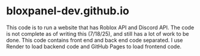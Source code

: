 # bloxpanel-dev.github.io
This code is to run a website that has Roblox API and Discord API. The code is not complete as of writing this (7/18/25), and still has a lot of work to be done. This code contains front end and back end code separated. I use Render to load backend code and GitHub Pages to load frontend code.
